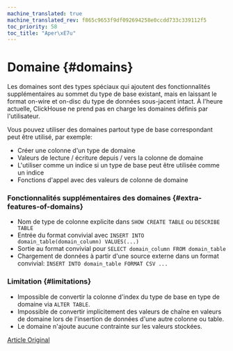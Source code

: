 ```yaml
---
machine_translated: true
machine_translated_rev: f865c9653f9df092694258e0ccdd733c339112f5
toc_priority: 58
toc_title: "Aper\xE7u"
---
```


# Domaine {#domains}

Les domaines sont des types spéciaux qui ajoutent des fonctionnalités supplémentaires au sommet du type de base existant, mais en laissant le format on-wire et on-disc du type de données sous-jacent intact. À l'heure actuelle, ClickHouse ne prend pas en charge les domaines définis par l'utilisateur.

Vous pouvez utiliser des domaines partout type de base correspondant peut être utilisé, par exemple:

-   Créer une colonne d'un type de domaine
-   Valeurs de lecture / écriture depuis / vers la colonne de domaine
-   L'utiliser comme un indice si un type de base peut être utilisée comme un indice
-   Fonctions d'appel avec des valeurs de colonne de domaine

### Fonctionnalités supplémentaires des domaines {#extra-features-of-domains}

-   Nom de type de colonne explicite dans `SHOW CREATE TABLE` ou `DESCRIBE TABLE`
-   Entrée du format convivial avec `INSERT INTO domain_table(domain_column) VALUES(...)`
-   Sortie au format convivial pour `SELECT domain_column FROM domain_table`
-   Chargement de données à partir d'une source externe dans un format convivial: `INSERT INTO domain_table FORMAT CSV ...`

### Limitation {#limitations}

-   Impossible de convertir la colonne d'index du type de base en type de domaine via `ALTER TABLE`.
-   Impossible de convertir implicitement des valeurs de chaîne en valeurs de domaine lors de l'insertion de données d'une autre colonne ou table.
-   Le domaine n'ajoute aucune contrainte sur les valeurs stockées.

[Article Original](https://clickhouse.tech/docs/en/data_types/domains/overview) <!--hide-->
